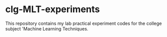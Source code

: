 # clg-MLT-experiments
This repository contains my lab practical experiment codes for the college subject 'Machine Learning Techniques.
